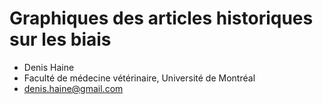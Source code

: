 # Graphiques des articles historiques sur les biais

* Denis Haine
* Faculté de médecine vétérinaire, Université de Montréal
* <denis.haine@gmail.com>


